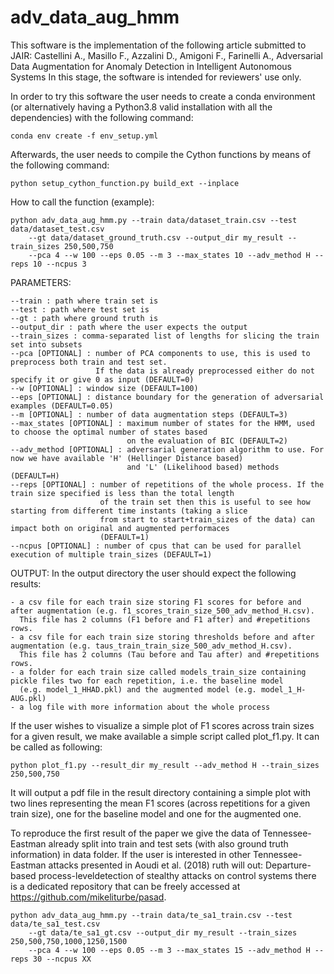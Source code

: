 # adv_data_aug_hmm
This software is the implementation of the following article submitted to JAIR:
	Castellini A., Masillo F., Azzalini D., Amigoni F., Farinelli A., Adversarial Data Augmentation for Anomaly Detection in Intelligent Autonomous Systems
In this stage, the software is intended for reviewers' use only.


In order to try this software the user needs to create a conda environment (or alternatively having a Python3.8 valid installation with all the dependencies) with the following command:

	conda env create -f env_setup.yml

Afterwards, the user needs to compile the Cython functions by means of the following command:

	python setup_cython_function.py build_ext --inplace


How to call the function (example):

	python adv_data_aug_hmm.py --train data/dataset_train.csv --test data/dataset_test.csv 
		--gt data/dataset_ground_truth.csv --output_dir my_result --train_sizes 250,500,750 
		--pca 4 --w 100 --eps 0.05 --m 3 --max_states 10 --adv_method H --reps 10 --ncpus 3

PARAMETERS:

	--train : path where train set is
	--test : path where test set is
	--gt : path where ground truth is
	--output_dir : path where the user expects the output
	--train_sizes : comma-separated list of lengths for slicing the train set into subsets
	--pca [OPTIONAL] : number of PCA components to use, this is used to preprocess both train and test set. 
					   If the data is already preprocessed either do not specify it or give 0 as input (DEFAULT=0)
	--w [OPTIONAL] : window size (DEFAULT=100)
	--eps [OPTIONAL] : distance boundary for the generation of adversarial examples (DEFAULT=0.05)
	--m [OPTIONAL] : number of data augmentation steps (DEFAULT=3)
	--max_states [OPTIONAL] : maximum number of states for the HMM, used to choose the optimal number of states based 
							  on the evaluation of BIC (DEFAULT=2)
	--adv_method [OPTIONAL] : adversarial generation algorithm to use. For now we have available 'H' (Hellinger Distance based)
							  and 'L' (Likelihood based) methods (DEFAULT=H)
	--reps [OPTIONAL] : number of repetitions of the whole process. If the train size specified is less than the total length 
						of the train set then this is useful to see how starting from different time instants (taking a slice
						from start to start+train_sizes of the data) can impact both on original and augmented performaces
						(DEFAULT=1)
	--ncpus [OPTIONAL] : number of cpus that can be used for parallel execution of multiple train_sizes (DEFAULT=1)

OUTPUT:
In the output directory the user should expect the following results:

	- a csv file for each train size storing F1 scores for before and after augmentation (e.g. f1_scores_train_size_500_adv_method_H.csv).
	  This file has 2 columns (F1 before and F1 after) and #repetitions rows.
	- a csv file for each train size storing thresholds before and after augmentation (e.g. taus_train_train_size_500_adv_method_H.csv).
	  This file has 2 columns (Tau before and Tau after) and #repetitions rows.
	- a folder for each train size called models_train_size containing pickle files two for each repetition, i.e. the baseline model
	  (e.g. model_1_HHAD.pkl) and the augmented model (e.g. model_1_H-AUG.pkl)
	- a log file with more information about the whole process

If the user wishes to visualize a simple plot of F1 scores across train sizes for a given result, we make available a simple script called plot_f1.py. It can be called as following:

	python plot_f1.py --result_dir my_result --adv_method H --train_sizes 250,500,750
	
It will output a pdf file in the result directory containing a simple plot with two lines representing the mean F1 scores (across repetitions for a given train size), one for the baseline model and one for the augmented one.


To reproduce the first result of the paper we give the data of Tennessee-Eastman already split into train and test sets (with also ground truth information) in data folder. If the user is interested in other Tennessee-Eastman attacks presented in Aoudi et al. (2018) ruth will out: Departure-based process-leveldetection of stealthy attacks on control systems there is a dedicated repository that can be freely accessed at https://github.com/mikeliturbe/pasad.

	python adv_data_aug_hmm.py --train data/te_sa1_train.csv --test data/te_sa1_test.csv 
		--gt data/te_sa1_gt.csv --output_dir my_result --train_sizes 250,500,750,1000,1250,1500 
		--pca 4 --w 100 --eps 0.05 --m 3 --max_states 15 --adv_method H --reps 30 --ncpus XX